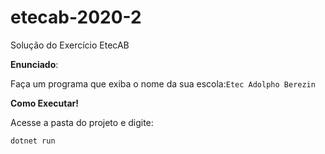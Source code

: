 # etecab-2020-2
Solução do Exercício EtecAB

**Enunciado**:

Faça um programa que exiba o nome da sua escola:`Etec Adolpho Berezin`

**Como Executar!**

Acesse a pasta do projeto e digite:

```
dotnet run
```